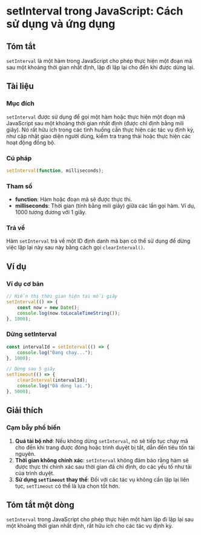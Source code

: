 <!--
Meta Description: # setInterval trong JavaScript: Cách sử dụng và ứng dụng ## Tóm tắt `setInterval` là một hàm trong JavaScript cho phép thực hiện một đoạn mã sau một k...
Meta Keywords: setinterval, một, định, javascript, hàm
-->

# setInterval trong JavaScript: Cách sử dụng và ứng dụng

## Tóm tắt
`setInterval` là một hàm trong JavaScript cho phép thực hiện một đoạn mã sau một khoảng thời gian nhất định, lặp đi lặp lại cho đến khi được dừng lại.

## Tài liệu
### Mục đích
`setInterval` được sử dụng để gọi một hàm hoặc thực hiện một đoạn mã JavaScript sau một khoảng thời gian nhất định (được chỉ định bằng mili giây). Nó rất hữu ích trong các tình huống cần thực hiện các tác vụ định kỳ, như cập nhật giao diện người dùng, kiểm tra trạng thái hoặc thực hiện các hoạt động đồng bộ.

### Cú pháp
```javascript
setInterval(function, milliseconds);
```

### Tham số
- **function**: Hàm hoặc đoạn mã sẽ được thực thi.
- **milliseconds**: Thời gian (tính bằng mili giây) giữa các lần gọi hàm. Ví dụ, 1000 tương đương với 1 giây.

### Trả về
Hàm `setInterval` trả về một ID định danh mà bạn có thể sử dụng để dừng việc lặp lại này sau này bằng cách gọi `clearInterval()`.

## Ví dụ
### Ví dụ cơ bản
```javascript
// Hiển thị thời gian hiện tại mỗi giây
setInterval(() => {
    const now = new Date();
    console.log(now.toLocaleTimeString());
}, 1000);
```

### Dừng setInterval
```javascript
const intervalId = setInterval(() => {
    console.log("Đang chạy...");
}, 1000);

// Dừng sau 5 giây
setTimeout(() => {
    clearInterval(intervalId);
    console.log("Đã dừng lại.");
}, 5000);
```

## Giải thích
### Cạm bẫy phổ biến
1. **Quá tải bộ nhớ**: Nếu không dừng `setInterval`, nó sẽ tiếp tục chạy mã cho đến khi trang được đóng hoặc trình duyệt bị tắt, dẫn đến tiêu tốn tài nguyên.
2. **Thời gian không chính xác**: `setInterval` không đảm bảo rằng hàm sẽ được thực thi chính xác sau thời gian đã chỉ định, do các yếu tố như tải của trình duyệt.
3. **Sử dụng `setTimeout` thay thế**: Đối với các tác vụ không cần lặp lại liên tục, `setTimeout` có thể là lựa chọn tốt hơn.

## Tóm tắt một dòng
`setInterval` trong JavaScript cho phép thực hiện một hàm lặp đi lặp lại sau một khoảng thời gian nhất định, rất hữu ích cho các tác vụ định kỳ.